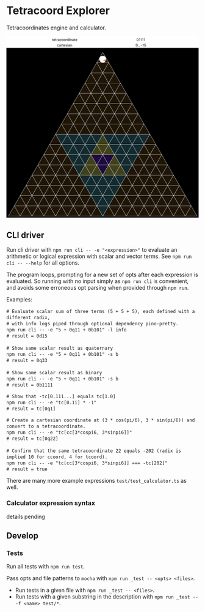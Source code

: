 # Tetracoord Explorer

Tetracoordinates engine and calculator.

![tetracoord explorer preview](docs/img/tcoord_ccoord_displays_2022-08-06.png)

## CLI driver

Run cli driver with `npm run cli -- -e "<expression>"` to evaluate an arithmetic or logical expression with scalar and vector terms. 
See `npm run cli -- --help` for all options.

The program loops, prompting for a new set of opts after each expression is evaluated. So running with no input simply as `npm run cli` is convenient, and avoids some erroneous opt parsing when provided through `npm run`.

Examples:

```shell
# Evaluate scalar sum of three terms (5 + 5 + 5), each defined with a different radix,
# with info logs piped through optional dependency pino-pretty.
npm run cli -- -e "5 + 0q11 + 0b101" -l info
# result = 0d15

# Show same scalar result as quaternary
npm run cli -- -e "5 + 0q11 + 0b101" -s b
# result = 0q33

# Show same scalar result as binary
npm run cli -- -e "5 + 0q11 + 0b101" -s b
# result = 0b1111
```

```shell
# Show that -tc[0.111...] equals tc[1.0]
npm run cli -- -e "tc[0.1i] * -1"
# result = tc[0q1]
```

```shell
# Create a cartesian coordinate at (3 * cos(pi/6), 3 * sin(pi/6)) and convert to a tetracoordinate.
npm run cli -- -e "tc[cc[3*cospi6, 3*sinpi6]]"
# result = tc[0q22]

# Confirm that the same tetracoordinate 22 equals -202 (radix is implied 10 for ccoord, 4 for tcoord).
npm run cli -- -e "tc[cc[3*cospi6, 3*sinpi6]] === -tc[202]"
# result = true
```

There are many more example expressions `test/test_calculator.ts` as well.

### Calculator expression syntax

details pending

## Develop

### Tests

Run all tests with `npm run test`.

Pass opts and file patterns to `mocha` with `npm run _test -- <opts> <files>`.

- Run tests in a given file with 
`npm run _test -- <files>`.
- Run tests with a given substring in the description with 
`npm run _test -- -f <name> test/*`.
